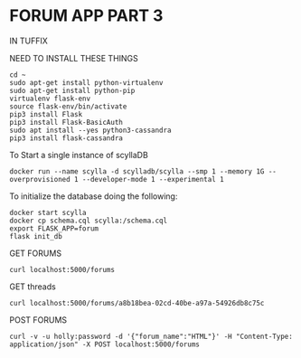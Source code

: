 # FORUM APP PART 3

IN TUFFIX

NEED TO INSTALL THESE THINGS
```
cd ~
sudo apt-get install python-virtualenv
sudo apt-get install python-pip
virtualenv flask-env
source flask-env/bin/activate
pip3 install Flask
pip3 install Flask-BasicAuth
sudo apt install --yes python3-cassandra
pip3 install flask-cassandra
```

To Start a single instance of scyllaDB
```
docker run --name scylla -d scylladb/scylla --smp 1 --memory 1G --overprovisioned 1 --developer-mode 1 --experimental 1
```

To initialize the database doing the following:
```
docker start scylla
docker cp schema.cql scylla:/schema.cql
export FLASK_APP=forum
flask init_db
```

GET FORUMS
```
curl localhost:5000/forums
```

GET threads
```
curl localhost:5000/forums/a8b18bea-02cd-40be-a97a-54926db8c75c
```

POST FORUMS
```
curl -v -u holly:password -d '{"forum_name":"HTML"}' -H "Content-Type: application/json" -X POST localhost:5000/forums
```

